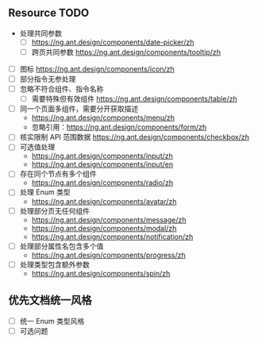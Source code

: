 ## Resource TODO

- 处理共同参数
    - [ ] https://ng.ant.design/components/date-picker/zh
    - [ ] 跨页共同参数 https://ng.ant.design/components/tooltip/zh
- [ ] 图标 https://ng.ant.design/components/icon/zh
- [ ] 部分指令无参处理
- [ ] 忽略不符合组件、指令名称
    - [ ] 需要特殊但有效组件 https://ng.ant.design/components/table/zh
- [ ] 同一个页面多组件，需要分开获取描述
    - https://ng.ant.design/components/menu/zh
    - 忽略引用：https://ng.ant.design/components/form/zh
- [ ] 核实限制 API 范围数据 https://ng.ant.design/components/checkbox/zh
- [ ] 可选值处理
    - https://ng.ant.design/components/input/zh
    - https://ng.ant.design/components/input/en
- [ ] 存在同个节点有多个组件
    - https://ng.ant.design/components/radio/zh
- [ ] 处理 Enum 类型
    - https://ng.ant.design/components/avatar/zh
- [ ] 处理部分页无任何组件
    - https://ng.ant.design/components/message/zh
    - https://ng.ant.design/components/modal/zh
    - https://ng.ant.design/components/notification/zh
- [ ] 处理部分属性名包含多个值
    - https://ng.ant.design/components/progress/zh
- [ ] 处理类型包含额外参数
    - https://ng.ant.design/components/spin/zh

## 优先文档统一风格

- [ ] 统一 Enum 类型风格
- [ ] 可选问题